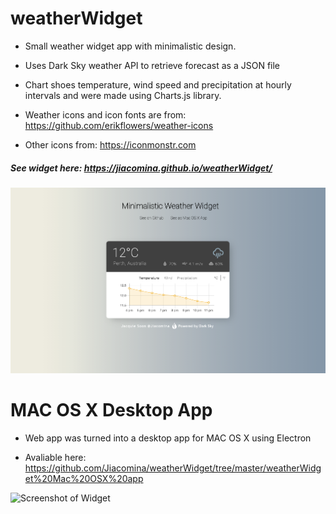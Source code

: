 # weatherWidget
 - Small weather widget app with minimalistic design.
 - Uses Dark Sky weather API to retrieve forecast as a JSON file
 - Chart shoes temperature, wind speed and precipitation at hourly intervals and were made using Charts.js library. 
 
 - Weather icons and icon fonts are from: https://github.com/erikflowers/weather-icons
 - Other icons from: https://iconmonstr.com
             
              
 ##### See widget here: https://jiacomina.github.io/weatherWidget/
 
 ![Screenshot of Widget](https://github.com/Jiacomina/weatherWidget/raw/master/Weather%20Widget%20screenshot.png)
 
 # MAC OS X Desktop App 
 - Web app was turned into a desktop app for MAC OS X using Electron 
 
 - Avaliable here: https://github.com/Jiacomina/weatherWidget/tree/master/weatherWidget%20Mac%20OSX%20app
 
 ![Screenshot of Widget](https://github.com/Jiacomina/weatherWidget/raw/master/Desktop%20App%20Screenshot.png)
 
